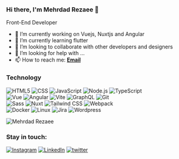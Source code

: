 ### Hi there, I'm Mehrdad Rezaee 👋
Front-End Developer
- 🔭 I’m currently working on Vuejs, Nuxtjs and Angular
- 🌱 I’m currently learning flutter
- 👯 I’m looking to collaborate with other developers and designers
- 🤔 I’m looking for help with ...
- 📫 How to reach me: [**Email**](mailto:mehrdad.rz@gmail.com)

### Technology
![HTML5](https://img.shields.io/badge/-HTML5-000?&logo=html5&logoColor=E34F26)
![CSS](https://img.shields.io/badge/-CSS-000?&logo=css3&logoColor=1572B6)
![JavaScript](https://img.shields.io/badge/-JavaScript-000?&logo=JavaScript&logoColor=ddc508)
![Node.js](https://img.shields.io/badge/-Node-000?&logo=node.js)
![TypeScript](https://img.shields.io/badge/-TypeScript-000?&logo=TypeScript&logoColor=007ACC)
<br/>
![Vue](https://img.shields.io/badge/-Vue-000?&logo=Vuedotjs)
![Angular](https://img.shields.io/badge/-Angular-000?&logo=Angular&logoColor=red)
![Vite](https://img.shields.io/badge/-Vite-000?&logo=Vite)
![GraphQL](https://img.shields.io/badge/-GraphQL-000?&logo=GraphQL&logoColor=E10098)
![Git](https://img.shields.io/badge/-Git-000?&logo=git)
<br/>
![Sass](https://img.shields.io/badge/-Sass-000?&logo=Sass)
![Nuxt](https://img.shields.io/badge/-Nuxt-000?&logo=Nuxt.js)
![Tailwind CSS](https://img.shields.io/badge/-tailwindcss-000?&logo=tailwindcss)
![Webpack](https://img.shields.io/badge/-Webpack-000?&logo=Webpack)
<br/>
![Docker](https://img.shields.io/badge/-Docker-000?&logo=Docker)
![Linux](https://img.shields.io/badge/-Linux-000?&logo=Linux)
![Jira](https://img.shields.io/badge/-Jira-000?&logo=jirasoftware)
![Wordpress](https://img.shields.io/badge/-Wordpress-000?&logo=wordpress)

<img src="https://github-readme-stats.vercel.app/api/top-langs/?username=jmrezaee&theme=gotham&show_icons=true" alt="Mehrdad Rezaee" />

### Stay in touch:
[![Instagram](https://img.shields.io/badge/-Instagram-000?&logo=Instagram)](https://www.instagram.com/jmrezaee)
[![LinkedIn](https://img.shields.io/badge/-LinkedIn-000?&logo=LinkedIn&logoColor=0077B5)](https://linkedin.com/in/jmrezaee)
[![twitter](https://img.shields.io/badge/-Twitter-000?&logo=Twitter)](https://twitter.com/jmrezaee)
